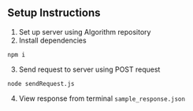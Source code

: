 ## Setup Instructions

1. Set up server using Algorithm repository
2. Install dependencies
```
npm i
```
3. Send request to server using POST request
```
node sendRequest.js
```
4. View response from terminal `sample_response.json`
